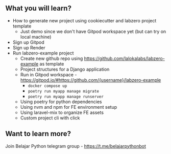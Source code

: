 ## What you will learn?
- How to generate new project using cookiecutter and labzero project template
  - Just demo since we don't have Gitpod workspace yet (but can try on local machine) 
- Sign up Gitpod
- Sign up Render
- Run labzero-example project
  - Create new github repo using https://github.com/lalokalabs/labzero-example as template
  - Project structures for a Django application
  - Run in Gitpod workspace - https://gitpod.io/#https://github.com/{username}/labzero-example
    - `docker compose up`
    - `poetry run myapp manage migrate`
    - `poetry run myapp manage runserver`
  - Using poetry for python dependencies
  - Using nvm and npm for FE environment setup
  - Using laravel-mix to organize FE assets
  - Custom project cli with click

## Want to learn more?
Join Belajar Python telegram group - https://t.me/belajarpythonbot
